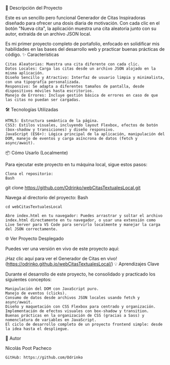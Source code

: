 🚀 Descripción del Proyecto

Este es un sencillo pero funcional Generador de Citas Inspiradoras diseñado para ofrecer una dosis diaria de motivación. Con cada clic en el botón "Nueva cita", la aplicación muestra una cita aleatoria junto con su autor, extraída de un archivo JSON local.

Es mi primer proyecto completo de portafolio, enfocado en solidificar mis habilidades en las bases del desarrollo web y practicar buenas prácticas de código.
✨ Características

    Citas Aleatorias: Muestra una cita diferente con cada clic.
    Datos Locales: Carga las citas desde un archivo JSON alojado en la misma aplicación.
    Diseño Sencillo y Atractivo: Interfaz de usuario limpia y minimalista, con una tipografía personalizada.
    Responsivo: Se adapta a diferentes tamaños de pantalla, desde dispositivos móviles hasta escritorios.
    Manejo de Errores: Incluye gestión básica de errores en caso de que las citas no puedan ser cargadas.

🛠️ Tecnologías Utilizadas

    HTML5: Estructura semántica de la página.
    CSS3: Estilos visuales, incluyendo layout Flexbox, efectos de botón (box-shadow y transiciones) y diseño responsivo.
    JavaScript (ES6+): Lógica principal de la aplicación, manipulación del DOM, manejo de eventos y carga asíncrona de datos (fetch y async/await).

📦 Cómo Usarlo (Localmente)

Para ejecutar este proyecto en tu máquina local, sigue estos pasos:

    Clona el repositorio:
    Bash

git clone https://github.com/Odrinko/webCitasTextualesLocal.git


Navega al directorio del proyecto:
Bash

    cd webCitasTextualesLocal

    Abre index.html en tu navegador: Puedes arrastrar y soltar el archivo index.html directamente en tu navegador, o usar una extensión como Live Server para VS Code para servirlo localmente y manejar la carga del JSON correctamente.

🌐 Ver Proyecto Desplegado

Puedes ver una versión en vivo de este proyecto aquí:

¡Haz clic aquí para ver el Generador de Citas en vivo!
(https://odrinko.github.io/webCitasTextualesLocal/)
💡 Aprendizajes Clave

Durante el desarrollo de este proyecto, he consolidado y practicado los siguientes conceptos:

    Manipulación del DOM con JavaScript puro.
    Manejo de eventos (clicks).
    Consumo de datos desde archivos JSON locales usando fetch y async/await.
    Diseño y maquetación con CSS Flexbox para centrado y organización.
    Implementación de efectos visuales con box-shadow y transition.
    Buenas prácticas en la organización de CSS (gracias a Sass) y nomenclatura de variables en JavaScript.
    El ciclo de desarrollo completo de un proyecto frontend simple: desde la idea hasta el despliegue.

👤 Autor

Nicolás Poot Pacheco

    GitHub: https://github.com/Odrinko